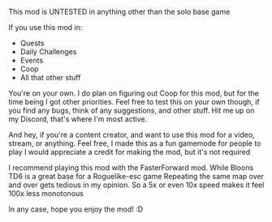 This mod is UNTESTED in anything other than the solo base game

If you use this mod in:
- Quests
- Daily Challenges
- Events
- Coop
- All that other stuff

You're on your own. I do plan on figuring out Coop for this mod, but for the time being I got other priorities. Feel free to test this on your own though, if you
find any bugs, think of any suggestions, and other stuff. Hit me up on my Discord, that's where I'm most active.

And hey, if you're a content creator, and want to use this mod for a video, stream, or anything. Feel free, I made this as a fun gamemode for people to play
I would appreciate a credit for making the mod, but it's not required

I recommend playing this mod with the FasterForward mod. While Bloons TD6 is a great base for a Roguelike-esc game
Repeating the same map over and over gets tedious in my opinion. So a 5x or even 10x speed makes it feel 100x less monotonous

In any case, hope you enjoy the mod! :D
